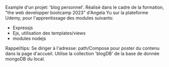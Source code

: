 Example d'un projet: 'blog personnel'.
Réalisé dans le cadre de la formation, "the web developper bootcamp 2023" d'Angela Yu sur la plateforme Udemy, pour l'apprentissage des modules suivants:
- Expressjs
- Ejs, utilisation des templates/views
- modules nodejs


Rappel/tips:
Se diriger à l'adresse: path/Compose pour poster du contenu dans la page d'accueil.
Utilise la collection 'blogDB' de la base de donnée mongoDB du local.

